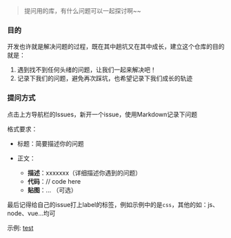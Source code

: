 > 提问用的库，有什么问题可以一起探讨啊~~

### 目的

开发也许就是解决问题的过程，既在其中趟坑又在其中成长，建立这个仓库的目的就是：

1. 遇到找不到任何头绪的问题，让我们一起来解决吧！
2. 记录下我们的问题，避免再次踩坑，也希望记录下我们成长的轨迹

### 提问方式

点击上方导航栏的Issues，新开一个issue，使用Markdown记录下问题

格式要求：

  + 标题：简要描述你的问题

  + 正文：
	  + **描述**：xxxxxxx（详细描述你遇到的问题）
	  + **代码**：// code here
	  + **贴图**：... （可选）

最后记得给自己的issue打上label的标签，例如示例中的是`css`，其他的如：js、node、vue...均可

示例: [test](https://github.com/Mars-Front-End/Barbecue/issues/1)
